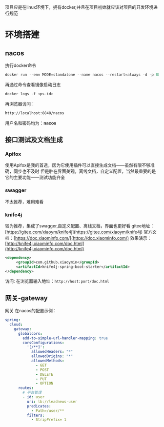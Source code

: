 项目应是在linux环境下，拥有docker,并且在项目初始就应该对项目的开发环境进行规范
# 环境搭建
## nacos
执行docker命令
```java
docker run --env MODE=standalone --name nacos --restart=always -d -p 8848:8848 nacos/nacos-server:2.0.2 
```

再通过命令查看镜像启动日志
```java
docker logs -f <ps-id>
```

再浏览器访问：
```xml
http://localhost:8848/nacos
```
用户名和密码均为：**nacos**

## 接口测试及文档生成
### Apifox
使用Apifox是我的首选，因为它使用插件可以直接生成文档——虽然有限不够准确，同步也不及时
但是胜在界面美观，离线文档，自定义配置，当然最重要的是它的主要功能——测试功能齐全

### swagger
不太推荐，难用难看

### knife4j
较为推荐，集成了swagger,自定义配置、离线文档，界面也更好看
gitee地址：[https://gitee.com/xiaoym/knife4j](https://gitee.com/xiaoym/knife4j)
官方文档：[https://doc.xiaominfo.com/](https://doc.xiaominfo.com/)
效果演示：[http://knife4j.xiaominfo.com/doc.html](http://knife4j.xiaominfo.com/doc.html)

```xml
<dependency>
     <groupId>com.github.xiaoymin</groupId>
     <artifactId>knife4j-spring-boot-starter</artifactId>
</dependency>
```
访问:
在浏览器输入地址：`http://host:port/doc.html`


## 网关-gateway
网关
在nacos的配置示例：
```yaml
spring:
  cloud:
    gateway:
      globalcors:
        add-to-simple-url-handler-mapping: true
        corsConfigurations:
          '[/**]':
            allowedHeaders: "*"
            allowedOrigins: "*"
            allowedMethods:
              - GET
              - POST
              - DELETE
              - PUT
              - OPTION
      routes:
        # 平台管理
        - id: user
          uri: lb://leadnews-user
          predicates:
            - Path=/user/**
          filters:
            - StripPrefix= 1
```
